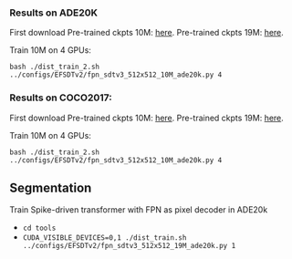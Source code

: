 
### Results on ADE20K
First download
Pre-trained ckpts 10M: [here](https://drive.google.com/file/d/1pHrampLjyE1kLr-4DS1WgSdnCVPzL6Tq/view?usp=sharing).
Pre-trained ckpts 19M: [here](https://drive.google.com/file/d/1pSGCOzrZNgHDxQXAp-Uelx61snIbQC1H/view?usp=drive_link).

Train 10M on 4 GPUs:

```shell
bash ./dist_train_2.sh ../configs/EFSDTv2/fpn_sdtv3_512x512_10M_ade20k.py 4
```


### Results on COCO2017:
First download
Pre-trained ckpts 10M: [here](https://drive.google.com/file/d/1pHrampLjyE1kLr-4DS1WgSdnCVPzL6Tq/view?usp=sharing).
Pre-trained ckpts 19M: [here](https://drive.google.com/file/d/1pSGCOzrZNgHDxQXAp-Uelx61snIbQC1H/view?usp=drive_link).

Train 10M on 4 GPUs:

```shell
bash ./dist_train_2.sh ../configs/EFSDTv2/fpn_sdtv3_512x512_10M_ade20k.py 4
```

## Segmentation
Train Spike-driven transformer with FPN as pixel decoder in ADE20k
- `cd tools`
- `CUDA_VISIBLE_DEVICES=0,1 ./dist_train.sh ../configs/EFSDTv2/fpn_sdtv3_512x512_19M_ade20k.py 1`
